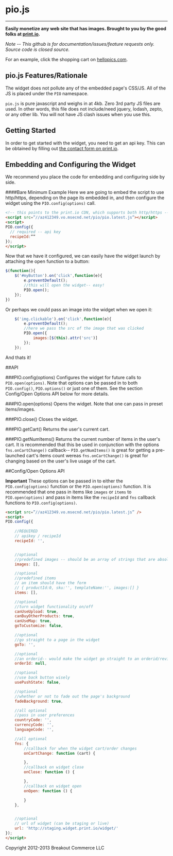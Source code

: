 # pio.js
---

**Easily monetize any web site that has images. Brought to you by the good folks at [print.io](http://www.print.io).**

*Note -- This github is for documentation/issues/feature requests only. Source code is closed source.*

For an example, click the shopping cart on [hellopics.com](http://www.hellopics.com).

## pio.js Features/Rationale

The widget does not pollute any of the embedded page's CSS/JS. All of the JS is placed under the `PIO` namespace. 

`pio.js` is pure javascript and weighs in at 4kb. Zero 3rd party JS files are used. In other words, this file does not include/need jquery, lodash, zepto, or any other lib. You will not have JS clash issues when you use this.


## Getting Started

In order to get started with the widget, you need to get an api key. This can be obtained by filling out [the contact form on print.io](http://print.io/contacts).

## Embedding and Configuring the Widget

We recommend you place the code for embedding and configuring side by side. 


####Bare Minimum Example
Here we are going to embed the script to use http/https, depending on the page its embedded in, and then configure the widget using the `PIO.config(options)` call.

````html
<!-- this points to the print.io CDN, which supports both http/https -->
<script src=”//az412349.vo.msecnd.net/pio/pio.latest.js”></script>
<script>
PIO.config({
  // required -- api key
  recipeId:””
});
</script>

````
Now that we have it configured, we can easily have the widget launch by attaching the open function to a button:

````js
$(function(){
    $('#myButton').on('click',function(e){
        e.preventDefault();
        //this will open the widget-- easy!
        PIO.open();
    });
})
````

Or perhaps we could pass an image into the widget when we open it:

````js
    $('img.clickable').on('click',function(e){
        e.preventDefault();
        //here we pass the src of the image that was clicked
        PIO.open({
            images:[$(this).attr('src')]
        });
    });
````

And thats it!

##API

###PIO.config(options)
Configures the widget for future calls to `PIO.open(options)`. Note that options can be passed in to both `PIO.config()`, `PIO.options()` or just one of them. See the section Config/Open Options API below for more details.

###PIO.open(options)
Opens the widget. Note that one can pass in preset items/images.

###PIO.close()
Closes the widget.

###PIO.getCart()
Returns the user's current cart.

###PIO.getNumItems()
Returns the current number of items in the user's cart. It is recommended that this be used in conjunction with the options `fns.onCartChange()` callback-- `PIO.getNumItems()` is great for getting a pre-launched cart's items count wereas `fns.onCartChange()` is great for changing based on the user's live usage of the cart.



##Config/Open Options API

**Important** These options can be passed in to either the `PIO.config(options)` function or the `PIO.open(options)` function. It is recommended that one pass in items like `images` or `items` to `PIO.open(options)` and pass in items like the `recipeId` and `fns` callback functions to `PIO.config(options)`.

````html
<script src=”//az412349.vo.msecnd.net/pio/pio.latest.js” />
<script>
PIO.config({
            
    //REQUIRED
    // apikey / recipeId
    recipeId: '',


    //optional
    //predefined images -- should be an array of strings that are absolute urls
    images: [],

    //optional
    //predefined items
    // an item should have the form
    // { productId:0, sku:'', templateName:'', images:[] }
    items: [],

    //optional
    //turn widget functionality on/off
    canUseUpload: true,
    canBuyOtherProducts: true,
    canUseMap: true,
    goToCustomize: false,

    //optional
    //go straight to a page in the widget
    goTo: '',

    //optional
    //an orderid-- would make the widget go straight to an orderid/review
    orderId: null,

    //optional
    //use back button wisely
    usePushState: false,

    //optional
    //whether or not to fade out the page's background
    fadeBackground: true,

    //all optional
    //pass in user preferences
    countryCode: '',
    currencyCode: '',
    languageCode: '',

    //all optional
    fns: {
        //callback for when the widget cart/order changes
        onCartChange: function (cart) {

        },
        //callback on widget close
        onClose: function () {

        },
        //callback on widget open
        onOpen: function () {

        }
    },


    //optional
    // url of widget (can be staging or live)
    url: 'http://staging.widget.print.io/widget/'
});
</script>

````

Copyright 2012-2013 Breakout Commerce LLC
